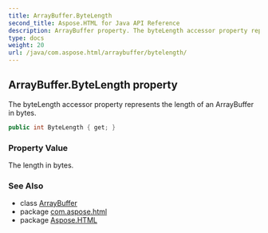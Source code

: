 ```yaml
---
title: ArrayBuffer.ByteLength
second_title: Aspose.HTML for Java API Reference
description: ArrayBuffer property. The byteLength accessor property represents the length of an ArrayBuffer in bytes
type: docs
weight: 20
url: /java/com.aspose.html/arraybuffer/bytelength/
---
```

## ArrayBuffer.ByteLength property

The byteLength accessor property represents the length of an ArrayBuffer in bytes.

```java
public int ByteLength { get; }
```

### Property Value

The length in bytes.

### See Also

* class [ArrayBuffer](../)
* package [com.aspose.html](../../../com.aspose.html/)
* package [Aspose.HTML](../../../)
